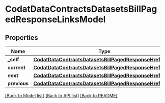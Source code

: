 # CodatDataContractsDatasetsBillPagedResponseLinksModel


## Properties
Name | Type | Description | Notes
------------ | ------------- | ------------- | -------------
**_self** | [**CodatDataContractsDatasetsBillPagedResponseHrefModel**](CodatDataContractsDatasetsBillPagedResponseHrefModel.md) |  | [optional] 
**current** | [**CodatDataContractsDatasetsBillPagedResponseHrefModel**](CodatDataContractsDatasetsBillPagedResponseHrefModel.md) |  | [optional] 
**next** | [**CodatDataContractsDatasetsBillPagedResponseHrefModel**](CodatDataContractsDatasetsBillPagedResponseHrefModel.md) |  | [optional] 
**previous** | [**CodatDataContractsDatasetsBillPagedResponseHrefModel**](CodatDataContractsDatasetsBillPagedResponseHrefModel.md) |  | [optional] 

[[Back to Model list]](../README.md#documentation-for-models) [[Back to API list]](../README.md#documentation-for-api-endpoints) [[Back to README]](../README.md)


